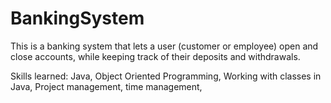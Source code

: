 # BankingSystem

This is a banking system that lets a user (customer or employee) open and close accounts, while keeping track of their deposits and withdrawals.

Skills learned:
Java, Object Oriented Programming, Working with classes in Java, Project management, time management,
